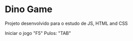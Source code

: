 # Dino Game 
Projeto desenvolvido para o estudo de JS, HTML and CSS

Iniciar o jogo "F5"
Pulos: "TAB"
